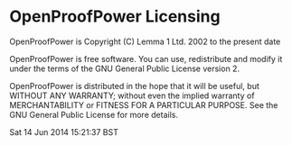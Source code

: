 OpenProofPower Licensing
========================

OpenProofPower is Copyright (C) Lemma 1 Ltd. 2002 to the present date

OpenProofPower is free software.  You can use, redistribute and modify
it under the terms of the GNU General Public License version 2.

OpenProofPower is distributed in the hope that it will be useful, but
WITHOUT ANY WARRANTY; without even the implied warranty of
MERCHANTABILITY or FITNESS FOR A PARTICULAR PURPOSE.  See the GNU
General Public License for more details.

Sat 14 Jun 2014 15:21:37 BST

